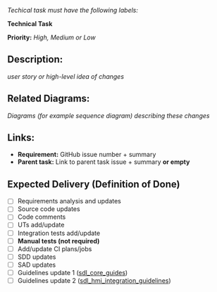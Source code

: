 _Techical task must have the following labels:_

**Technical Task**

**Priority:** _High, Medium or Low_


## Description:

_user story or high-level idea of changes_

## Related Diagrams:

_Diagrams (for example sequence diagram) describing these changes_

## Links:

- **Requirement:** GitHub issue number + summary
- **Parent task:** Link to parent task issue + summary **or empty**

## Expected Delivery (Definition of Done)

- [ ] Requirements analysis and updates
- [ ] Source code updates
- [ ] Code comments
- [ ] UTs add/update
- [ ] Integration tests add/update
- [ ] **Manual tests (not required)**
- [ ] Add/update CI plans/jobs
- [ ] SDD updates
- [ ] SAD updates
- [ ] Guidelines update 1 ([sdl_core_guides](https://github.com/smartdevicelink/sdl_core_guides))
- [ ] Guidelines update 2 ([sdl_hmi_integration_guidelines](https://github.com/smartdevicelink/sdl_hmi_integration_guidelines))
